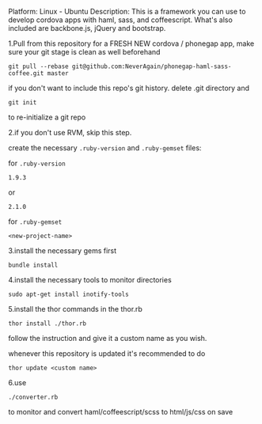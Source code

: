 Platform: Linux - Ubuntu
Description: This is a framework you can use to develop cordova apps with haml, sass, and coffeescript. What's also included are backbone.js, jQuery and bootstrap. 

1.Pull from this repository for a FRESH NEW cordova / phonegap app, make sure your git stage is clean as well beforehand

    git pull --rebase git@github.com:NeverAgain/phonegap-haml-sass-coffee.git master

  if you don't want to include this repo's git history. delete .git directory and

    git init

  to re-initialize a git repo

2.if you don't use RVM, skip this step.

  create the necessary `.ruby-version` and `.ruby-gemset` files:

  for `.ruby-version`

    1.9.3

  or

    2.1.0

  for `.ruby-gemset`

    <new-project-name>

3.install the necessary gems first

    bundle install

4.install the necessary tools to monitor directories

    sudo apt-get install inotify-tools

5.install the thor commands in the thor.rb

    thor install ./thor.rb

  follow the instruction and give it a custom name as you wish.

  whenever this repository is updated it's recommended to do

    thor update <custom name>

6.use

    ./converter.rb

  to monitor and convert haml/coffeescript/scss to html/js/css on save
